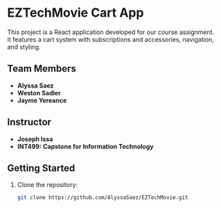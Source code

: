 # EZTechMovie Cart App

This project is a React application developed for our course assignment.  
It features a cart system with subscriptions and accessories, navigation, and styling.

## Team Members
- **Alyssa Saez** 
- **Weston Sadler** 
- **Jayme Yereance**

## Instructor
- **Joseph Issa**
- **INT499: Capstone for Information Technology**

## Getting Started
1. Clone the repository:
   ```bash
   git clone https://github.com/AlyssaSaez/EZTechMovie.git
